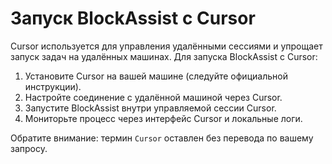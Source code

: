 # Запуск BlockAssist с Cursor

Cursor используется для управления удалёнными сессиями и упрощает запуск задач на удалённых машинах. Для запуска BlockAssist с Cursor:

1. Установите Cursor на вашей машине (следуйте официальной инструкции).
2. Настройте соединение с удалённой машиной через Cursor.
3. Запустите BlockAssist внутри управляемой сессии Cursor.
4. Мониторьте процесс через интерфейс Cursor и локальные логи.

Обратите внимание: термин `Cursor` оставлен без перевода по вашему запросу.

